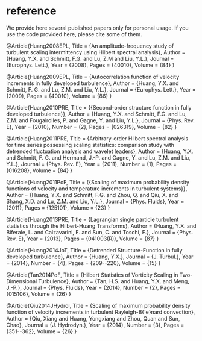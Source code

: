 # reference
We provide here several published papers only for personal usage. If you use the code provided here, please cite some of them.

@Article{Huang2008EPL,
  Title                    = {An amplitude-frequency study of turbulent scaling intermittency using Hilbert spectral analysis},
  Author                   = {Huang, Y.X. and Schmitt, F.G. and Lu, Z.M and Liu, Y.L.},
  Journal                  = {Europhys. Lett.},
  Year                     = {2008},
  Pages                    = {40010},
  Volume                   = {84}
}

@Article{Huang2009EPL,
  Title                    = {Autocorrelation function of velocity increments in fully developed turbulence},
  Author                   = {Huang, Y.X. and Schmitt, F. G. and Lu, Z.M. and Liu, Y.L.},
  Journal                  = {Europhys. Lett.},
  Year                     = {2009},
  Pages                    = {40010},
  Volume                   = {86}
}

@Article{Huang2010PRE,
  Title                    = {{Second-order structure function in fully developed turbulence}},
  Author                   = {Huang, Y.X. and Schmitt, F.G. and Lu, Z.M. and Fougairolles, P. and Gagne, Y. and Liu, Y.L.},
  Journal                  = {Phys. Rev. E},
  Year                     = {2010},
  Number                   = {2},
  Pages                    = {026319},
  Volume                   = {82}
}



@Article{Huang2011PRE,
  Title                    = {Arbitrary-order Hilbert spectral analysis for time series possessing scaling statistics: comparison study with detrended fluctuation analysis and wavelet leaders},
  Author                   = {Huang, Y.X. and Schmitt, F. G. and Hermand, J.-P. and Gagne, Y. and Lu, Z.M. and Liu, Y.L.},
  Journal                  = {Phys. Rev. E},
  Year                     = {2011},
  Number                   = {1},
  Pages                    = {016208},
  Volume                   = {84}
}


@Article{Huang2011PoF,
  Title                    = {{Scaling of maximum probability density functions of velocity and temperature increments in turbulent systems}},
  Author                   = {Huang, Y.X. and Schmitt, F.G. and Zhou, Q. and Qiu, X. and Shang, X.D. and Lu, Z.M. and Liu, Y.L.},
  Journal                  = {Phys. Fluids},
  Year                     = {2011},
  Pages                    = {125101},
  Volume                   = {23}
}


@Article{Huang2013PRE,
  Title                    = {Lagrangian single particle turbulent statistics through the Hilbert-Huang Transforms},
  Author                   = {Huang, Y.X. and Biferale, L. and Calzavarini, E. and Sun, C. and Toschi, F.},
  Journal                  = {Phys. Rev. E},
  Year                     = {2013},
  Pages                    = {041003(R)},
  Volume                   = {87}
}


@Article{Huang2014JoT,
  Title                    = {Detrended Structure-Function in fully developed turbulence},
  Author                   = {Huang, Y.X.},
  Journal                  = {J. Turbul.},
  Year                     = {2014},
  Number                   = {4},
  Pages                    = {209--220},
  Volume                   = {15}
}


@Article{Tan2014PoF,
  Title                    = {Hilbert Statistics of Vorticity Scaling in Two-Dimensional Turbulence},
  Author                   = {Tan, H.S. and Huang, Y.X. and Meng, J.-P.},
  Journal                  = {Phys. Fluids},
  Year                     = {2014},
  Number                   = {2},
  Pages                    = {015106},
  Volume                   = {26}
}


@Article{Qiu2014JHydrol,
  Title                    = {Scaling of maximum probability density function of velocity increments in turbulent Rayleigh-B{\'e}nard convection},
  Author                   = {Qiu, Xiang and Huang, Yongxiang and Zhou, Quan and Sun, Chao},
  Journal                  = {J. Hydrodyn.},
  Year                     = {2014},
  Number                   = {3},
  Pages                    = {351--362},
  Volume                   = {26}
}
